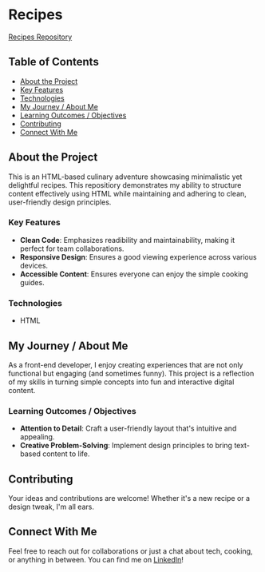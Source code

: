 # Recipes

[Recipes Repository](http://www.github.com/tejaun/recipes)

## Table of Contents
- [About the Project](#about-the-project)
- [Key Features](#key-features)
- [Technologies](#technologies)
- [My Journey / About Me](#my-journey--about-me)
- [Learning Outcomes / Objectives](#learning-outcomes--objectives)
- [Contributing](#contributing)
- [Connect With Me](#connect-with-me)

## About the Project
This is an HTML-based culinary adventure showcasing minimalistic yet delightful recipes. This repositiory demonstrates my ability to structure content effectively using HTML while maintaining and adhering to clean, user-friendly design principles.

### Key Features
- **Clean Code**: Emphasizes readibility and maintainability, making it perfect for team collaborations.
- **Responsive Design**: Ensures a good viewing experience across various devices.
- **Accessible Content**: Ensures everyone can enjoy the simple cooking guides.

### Technologies
- HTML

## My Journey / About Me
As a front-end developer, I enjoy creating experiences that are not only functional but engaging (and sometimes funny). This project is a reflection of my skills in turning simple concepts into fun and interactive digital content. 

### Learning Outcomes / Objectives
- **Attention to Detail**: Craft a user-friendly layout that's intuitive and appealing. 
- **Creative Problem-Solving**: Implement design principles to bring text-based content to life.

## Contributing
Your ideas and contributions are welcome! Whether it's a new recipe or a design tweak, I'm all ears. 

## Connect With Me
Feel free to reach out for collaborations or just a chat about tech, cooking, or anything in between. You can find me on [LinkedIn](https://www.linkedin.com/in/iamtejaunrichard)! 
